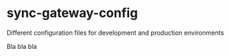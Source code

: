 # sync-gateway-config
Different configuration files for development and production environments

Bla bla bla

